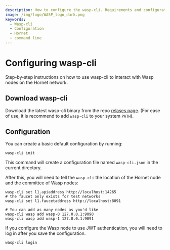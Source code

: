 ```yaml
---
description: How to configure the wasp-cli. Requirements and configuration parameters.
image: /img/logo/WASP_logo_dark.png
keywords:
  - Wasp-cli
  - Configuration
  - Hornet
  - command line
---
```


# Configuring wasp-cli

Step-by-step instructions on how to use wasp-cli to interact with Wasp nodes on the Hornet network.

## Download wasp-cli

Download the latest wasp-cli binary from the repo [relases page](https://github.com/iotaledger/wasp/releases).
(For ease of use, it is recommend to add `wasp-cli` to your system `PATH`).

## Configuration

You can create a basic default configuration by running:

```shell
wasp-cli init
```

This command will create a configuration file named `wasp-cli.json` in the current directory.

After this, you will need to tell the `wasp-cli` the location of the Hornet node and the committee of Wasp nodes:

```shell
wasp-cli set l1.apiaddress http://localhost:14265
# the faucet only exists for test networks
wasp-cli set l1.faucetaddress http://localhost:8091

# You can add as many nodes as you'd like
wasp-cli wasp add wasp-0 127.0.0.1:9090
wasp-cli wasp add wasp-1 127.0.0.1:9091
```

If you configure the Wasp node to use JWT authentication, you will need to log in
after you save the configuration.

```shell
wasp-cli login
```
